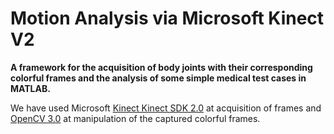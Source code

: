 # Motion Analysis via Microsoft Kinect V2

**A framework for the acquisition of body joints with their corresponding colorful frames and the analysis of some simple medical test cases in MATLAB.**

We have used Microsoft [Kinect Kinect SDK 2.0](https://social.msdn.microsoft.com/Forums/en-US/9bdc43fa-ccde-47aa-bac9-7f93c652f99f/math-behind-coordinate-mapper?forum=kinectv2sdk) at acquisition of frames and [OpenCV 3.0](https://opencv.org/opencv-3-0.html) at manipulation of the captured colorful frames.







